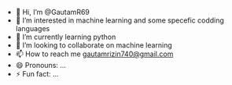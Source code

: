 - 👋 Hi, I’m @GautamR69
- 👀 I’m interested in machine learning and some specefic codding languages 
- 🌱 I’m currently learning python
- 💞️ I’m looking to collaborate on machine learning
- 📫 How to reach me gautamrizin740@gmail.com
- 😄 Pronouns: ...
- ⚡ Fun fact: ...

<!---
GautamR69/GautamR69 is a ✨ special ✨ repository because its `README.md` (this file) appears on your GitHub profile.
You can click the Preview link to take a look at your changes.
--->
